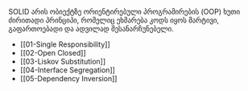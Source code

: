 SOLID არის ობიექტზე ორიენტირებული პროგრამირების (OOP) ხუთი ძირითადი პრინციპი,  რომელიც ეხმარება კოდს იყოს მარტივი, გაფართოებადი და ადვილად შესანარჩუნებელი.

- [[01-Single Responsibility]]
- [[02-Open Closed]]
- [[03-Liskov Substitution]]
- [[04-Interface Segregation]]
- [[05-Dependency Inversion]]
